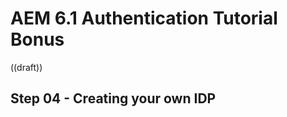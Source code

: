 AEM 6.1 Authentication Tutorial Bonus
=====================================

((draft))

Step 04 - Creating your own IDP
-------------------------------

